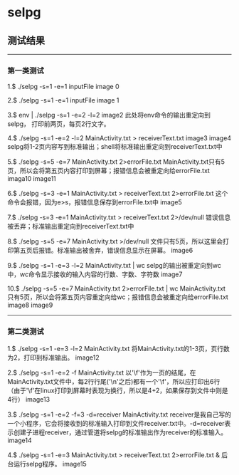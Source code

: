 # selpg

## 测试结果
---
### 第一类测试

1.$ ./selpg -s=1 -e=1 inputFile
    image 0
    
2.$ ./selpg -s=1 -e=1 inputFile
  image 1
  
3.$ env | ./selpg -s=1 -e=2 -l=2
  image2
  此处将env命令的输出重定向到selpg， 打印前两页，每页2行文字。

4.$ ./selpg -s=1 -e=2 -l=2 MainActivity.txt > receiverText.txt
  image3
  image4
  selpg将1-2页内容写到标准输出；shell将标准输出重定向到receiverText.txt中
 
5.$ ./selpg -s=5 -e=7 MainActivity.txt 2>errorFile.txt
  MainActivity.txt只有5页，所以会将第五页内容打印到屏幕；报错信息会被重定向给errorFile.txt
  imaga10
  image11
  
6.$ ./selpg -s=3 -e=1 MainActivity.txt > receiverText.txt 2>errorFile.txt 
  这个命令会报错，因为e>s，报错信息保存到errorFile.txt中
  image5

7.$ ./selpg -s=3 -e=1 MainActivity.txt > receiverText.txt 2>/dev/null
  错误信息被丢弃；标准输出重定向到receiverText.txt中

8.$ ./selpg -s=5 -e=7 MainActivity.txt >/dev/null
  文件只有5页，所以这里会打印第五页后报错。标准输出被舍弃，错误信息显示在屏幕。
  image6

9.$ ./selpg -s=1 -e=3 -l=2 MainActivity.txt | wc
  selpg的输出被重定向到wc中，wc命令显示接收的输入内容的行数、字数、字符数
  image7

10.$ ./selpg -s=5 -e=7 MainActivity.txt 2>errorFile.txt | wc
  MainActivity.txt只有5页，所以会将第五页内容重定向给wc；报错信息会被重定向给errorFile.txt
  image8
  image9

---
### 第二类测试
1.$ ./selpg -s=1 -e=3 -l=2 MainActivity.txt
  将MainActivity.txt的1-3页，页行数为2，打印到标准输出。
  image12

2.$ ./selpg -s=1 -e=2 -f MainActivity.txt
  以'\f'作为一页的结尾，在MainActivity.txt文件中，每2行行尾('\n'之后)都有一个'\f'，所以应打印出6行（由于'\f'在linux打印到屏幕时表现为换行，所以是4+2，如果保存到文件中则是4行）
  image13

3.$ ./selpg -s=1 -e=2 -f=3 -d=receiver MainActivity.txt
  receiver是我自己写的一个小程序，它会将接收到的标准输入打印到文件receiver.txt中。-d=receiver表示创建子进程receiver，通过管道将selpg的标准输出作为receiver的标准输入。
  image14
  
4.$ ./selpg -s=1 -e=3 MainActivity.txt > receiverText.txt 2>errorFile.txt &
  后台运行selpg程序。
  image15